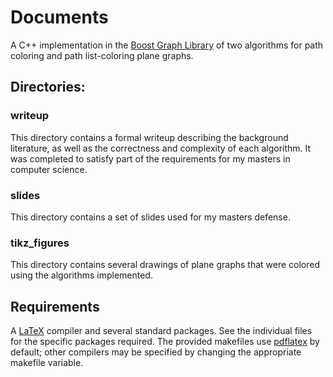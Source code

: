 # Documents
 A C++ implementation in the [Boost Graph Library](http://www.boost.org/doc/libs/1_64_0/libs/graph/doc/index.html) of two algorithms for path
 coloring and path list-coloring plane graphs.

## Directories:

### writeup
 This directory contains a formal writeup describing the background
 literature, as well as the correctness and
 complexity of each algorithm. It was completed to satisfy part
 of the requirements for my masters in computer science.

### slides
 This directory contains a set of slides used for my masters defense.

### tikz_figures
 This directory contains several drawings of plane graphs that were colored
 using the algorithms implemented.

## Requirements
 A [LaTeX](https://www.latex-project.org/) compiler and several standard
 packages. See the individual files for the specific packages required. The
 provided makefiles use [pdflatex](https://www.tug.org/applications/pdftex/) by
 default; other compilers may be specified by changing the appropriate makefile
 variable.
